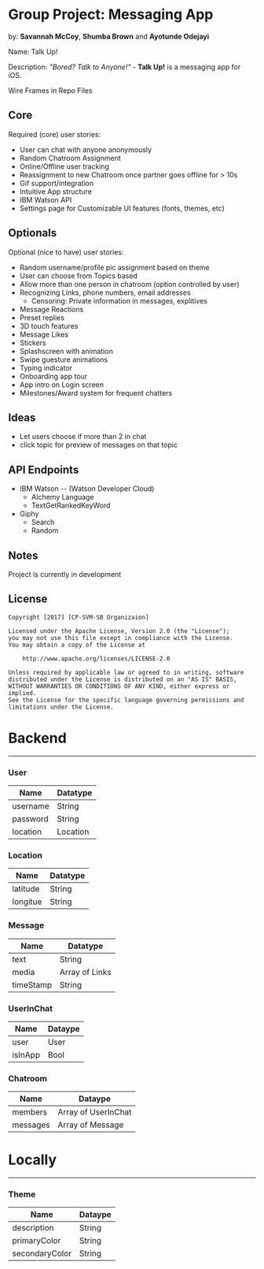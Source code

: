 # Group Project: Messaging App
by: **Savannah McCoy**, **Shumba Brown** and **Ayotunde Odejayi**



Name: Talk Up! 


Description: *"Bored? Talk to Anyone!"* - **Talk Up!** is a messaging app for iOS. 

Wire Frames in Repo Files

## Core

Required (core) user stories:

- User can chat with anyone anonymously
- Random Chatroom Assignment
- Online/Offline user tracking
- Reassignment to new Chatroom once partner goes offline for > 10s
- Gif support/integration
- Intuitive App structure
- IBM Watson API
- Settings page for Customizable UI features (fonts, themes, etc)


## Optionals

Optional (nice to have) user stories:
- Random username/profile pic assignment based on theme
- User can choose from Topics based
- Allow more than one person in chatroom (option controlled by user)
- Recognizing Links, phone numbers, email addresses
    - Censoring: Private information in messages, explitives
- Message Reactions
- Preset replies
- 3D touch features
- Message Likes
- Stickers
- Splashscreen with animation
- Swipe guesture animations
- Typing indicator
- Onboarding app tour
- App intro on Login screen
- Milestones/Award system for frequent chatters



## Ideas

- Let users choose if more than 2 in chat
- click topic for preview of messages on that topic


## API Endpoints

- IBM Watson -- (Watson Developer Cloud)
    - Alchemy Language 
    - TextGetRankedKeyWord
- Giphy
    - Search
    - Random


## Notes

Project is currently in development

## License

    Copyright [2017] [CP-SVM-SB Organizaion]

    Licensed under the Apache License, Version 2.0 (the "License");
    you may not use this file except in compliance with the License.
    You may obtain a copy of the License at

        http://www.apache.org/licenses/LICENSE-2.0

    Unless required by applicable law or agreed to in writing, software
    distributed under the License is distributed on an "AS IS" BASIS,
    WITHOUT WARRANTIES OR CONDITIONS OF ANY KIND, either express or implied.
    See the License for the specific language governing permissions and
    limitations under the License.

# Backend
--------

### User 

Name | Datatype |
--- | --- |
username | String |
password | String |
location | Location |

### Location

Name | Datatype |
--- | --- |
latitude | String |
longitue | String |

### Message

Name | Datatype |
--- | --- |
text | String |
media | Array of Links |
timeStamp | String |

### UserInChat
Name | Dataype|
--- | --- |
user | User |
isInApp | Bool |

### Chatroom

Name | Dataype|
--- | --- |
members | Array of UserInChat |
messages | Array of Message |


# Locally
--------

### Theme

Name | Dataype|
--- | --- |
description | String |
primaryColor | String |
secondaryColor | String |

